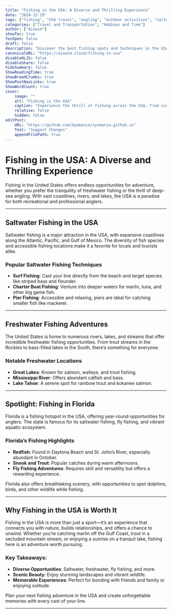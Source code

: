 ```yaml
---
title: "Fishing in the USA: A Diverse and Thrilling Experience"
date: "2024-12-19"
tags: ["fishing", "USA travel", "angling", "outdoor activities", "saltwater fishing", "freshwater fishing"]
categories: ["Travel and Transportation", "Hobbies and Time"]
author: ["Aixwim"]
showToc: true
TocOpen: false
draft: false
description: "Discover the best fishing spots and techniques in the USA, from saltwater adventures to serene freshwater angling experiences."
canonicalURL: "https://aixwim.cloud/fishing-in-usa"
disableHLJS: false
disableShare: false
hideSummary: false
ShowReadingTime: true
ShowBreadCrumbs: true
ShowPostNavLinks: true
ShowWordCount: true
cover:
    image: ""
    alt: "Fishing in the USA"
    caption: "Experience the thrill of fishing across the USA, from scenic lakes to vibrant coastlines."
    relative: false
    hidden: false
editPost:
    URL: "https://github.com/Xyomania/xyomania.github.io"
    Text: "Suggest Changes"
    appendFilePath: true
---
```


# Fishing in the USA: A Diverse and Thrilling Experience

Fishing in the United States offers endless opportunities for adventure, whether you prefer the tranquility of freshwater fishing or the thrill of deep-sea angling. With vast coastlines, rivers, and lakes, the USA is a paradise for both recreational and professional anglers.

---

## Saltwater Fishing in the USA

Saltwater fishing is a major attraction in the USA, with expansive coastlines along the Atlantic, Pacific, and Gulf of Mexico. The diversity of fish species and accessible fishing locations make it a favorite for locals and tourists alike.  

### Popular Saltwater Fishing Techniques
- **Surf Fishing**: Cast your line directly from the beach and target species like striped bass and flounder.  
- **Charter Boat Fishing**: Venture into deeper waters for marlin, tuna, and other big game fish.  
- **Pier Fishing**: Accessible and relaxing, piers are ideal for catching smaller fish like mackerel.  

---

## Freshwater Fishing Adventures

The United States is home to numerous rivers, lakes, and streams that offer incredible freshwater fishing opportunities. From trout streams in the Rockies to bass-filled lakes in the South, there’s something for everyone.  

### Notable Freshwater Locations
- **Great Lakes**: Known for salmon, walleye, and trout fishing.  
- **Mississippi River**: Offers abundant catfish and bass.  
- **Lake Tahoe**: A serene spot for rainbow trout and kokanee salmon.  

---

## Spotlight: Fishing in Florida

Florida is a fishing hotspot in the USA, offering year-round opportunities for anglers. The state is famous for its saltwater fishing, fly fishing, and vibrant aquatic ecosystem.  

### Florida’s Fishing Highlights  
- **Redfish**: Found in Daytona Beach and St. John’s River, especially abundant in October.  
- **Snook and Trout**: Popular catches during warm afternoons.  
- **Fly Fishing Adventures**: Requires skill and versatility but offers a rewarding experience.  

Florida also offers breathtaking scenery, with opportunities to spot dolphins, birds, and other wildlife while fishing.  

---

## Why Fishing in the USA is Worth It

Fishing in the USA is more than just a sport—it’s an experience that connects you with nature, builds relationships, and offers a chance to unwind. Whether you’re catching marlin off the Gulf Coast, trout in a secluded mountain stream, or enjoying a sunrise on a tranquil lake, fishing here is an adventure worth pursuing.

### Key Takeaways:
- **Diverse Opportunities**: Saltwater, freshwater, fly fishing, and more.  
- **Scenic Beauty**: Enjoy stunning landscapes and vibrant wildlife.  
- **Memorable Experiences**: Perfect for bonding with friends and family or enjoying solitude.  

Plan your next fishing adventure in the USA and create unforgettable memories with every cast of your line.  

---